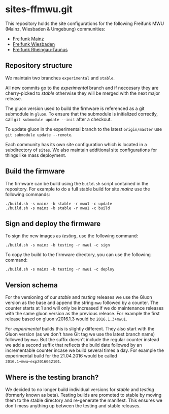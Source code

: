 # sites-ffmwu.git
This repository holds the site configurations for the following Freifunk MWU (Mainz, Wiesbaden & Umgebung) communities:

* [Freifunk Mainz](http://www.freifunk-mainz.de)
* [Freifunk Wiesbaden](http://wiesbaden.freifunk.net)
* [Freifunk Rheingau-Taunus](https://www.freifunk-rtk.de)

## Repository structure
We maintain two branches `experimental` and `stable`.

All new commits go to the _experimental_ branch and if neccesary they are cherry-picked to _stable_ otherwise they will be merged with the next major release.

The gluon version used to build the firmware is referenced as a git submodule in `gluon`.
To ensure that the submodule is initialized correctly, call `git submodule update --init` after a checkout.

To update gluon in the experimental branch to the latest `origin/master` use `git submodule update --remote`.

Each community has its own site configuration which is located in a subdirectory of `sites`.
We also maintain additional site configurations for things like mass deployment.

## Build the firmware
The firmware can be build using the `build.sh` script contained in the repository.
For example to do a full stable build for site _mainz_ use the following commands:

```
./build.sh -s mainz -b stable -r mwu1 -c update
./build.sh -s mainz -b stable -r mwu1 -c build
```

## Sign and deploy the firmware
To sign the new images as _testing_, use the following command:

```
./build.sh -s mainz -b testing -r mwu1 -c sign
```

To copy the build to the firmware directory, you can use the following command:

```
./build.sh -s mainz -b testing -r mwu1 -c deploy
```

## Version schema
For the versioning of our _stable_ and _testing_ releases we use the Gluon version as the base and append the string `mwu` followed by a counter. The counter starts at 1 and will only be increased if we do maintenance releases with the same gluon version as the previous release. For example the first release based on gluon v2016.1.3 would be `2016.1.3+mwu1`.

For _experimental_ builds this is slightly different. They also start with the Gluon version (as we don't have Git tag we use the latest branch name) followed by `mwu`. But the suffix doesn't include the regular counter instead we add a second suffix that reflects the build date followed by an incrementable counter incase we build several times a day. For example the experimental build for the 21.04.2016 would be called `2016.1+mwu~exp2016042101`.

## Where is the testing branch?
We decided to no longer build individual versions for _stable_ and _testing_ (formerly known as beta). Testing builds are promoted to stable by moving them to the stable directory and re-generate the manifest. This ensures we don't mess anything up between the testing and stable releases.
